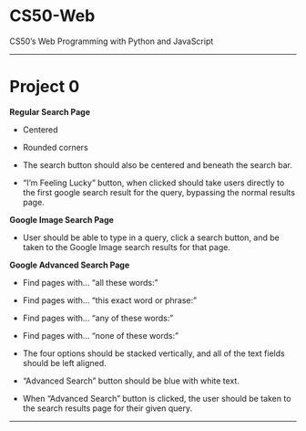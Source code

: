 # CS50-Web
CS50’s Web Programming with Python and JavaScript

---
# Project 0

**Regular Search Page**

-   Centered
    
-   Rounded corners
    
-   The search button should also be centered and beneath the search bar.
    
-   “I’m Feeling Lucky” button, when clicked should take users directly to the first google search result for the query, bypassing the normal results page.
    

**Google Image Search Page**

-   User should be able to type in a query, click a search button, and be taken to the Google Image search results for that page.
    

**Google Advanced Search Page**

-   Find pages with… “all these words:”
    
-   Find pages with… “this exact word or phrase:”
    
-   Find pages with… “any of these words:”
    
-   Find pages with… “none of these words:”
    
-   The four options should be stacked vertically, and all of the text fields should be left aligned.
    
-   “Advanced Search” button should be blue with white text.
    
-   When “Advanced Search” button is clicked, the user should be taken to the search results page for their given query.
---